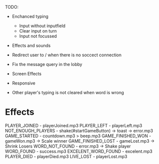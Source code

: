 TODO:

- Enchanced typing
  - Input without inputfield
  - Clear input on turn
  - Input not focussed

- Effects and sounds
- Redirect user to / when there is no soccect connection
- Fix the message query in the lobby
- Screen Effects
- Responsive
- Other player's typing is not cleared when word is wrong

# Effects
PLAYER_JOINED       - playerJoined.mp3
PLAYER_LEFT         - playerLeft.mp3
NOT_ENOUGH_PLAYERS  - shake(#startGameButton) -> toast -> error.mp3
GAME_STARTED        - countdown.mp3 > beep.mp3
GAME_FINISHED_WON   - gameWon.mp3 -> Scale winner
GAME_FINISHED_LOST  - gameLost.mp3 -> Shrink Losers
WORD_NOT_FOUND      - error.mp3 -> Shake player
WORD_FOUND          - success.mp3
EXCELENT_WORD_FOUND - excelent.mp3
PLAYER_DIED         - playerDied.mp3
LIVE_LOST           - playerLost.mp3